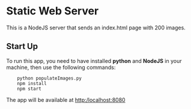 # Static Web Server
This is a NodeJS server that sends an index.html page with 200 images.

## Start Up

To run this app, you need to have installed **python** and **NodeJS** in your machine, then use the following commands:
```
    python populateImages.py
    npm install
    npm start
```

The app will be available at [http:/localhost:8080](http:/localhost:8080)
